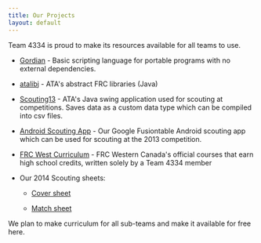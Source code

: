 ```yaml
---
title: Our Projects
layout: default
---
```


Team 4334 is proud to make its resources available for all teams to use.

- [Gordian](http://www.4334.ca/gordian) - Basic scripting language for portable programs with no external dependencies.
- [atalibj](http://www.4334.ca/atalibj) - ATA's abstract FRC libraries (Java)
- [Scouting13](https://github.com/joelg236/Scouting13) - ATA's Java swing application used for scouting at competitions. Saves data as a custom data type which can be compiled into csv files.
- [Android Scouting App](https://play.google.com/store/apps/details?id=appinventor.ai_hiyou102.Scouting) - Our Google Fusiontable Android scouting app which can be used for scouting at the 2013 competition.
- [FRC West Curriculum](http://frc-west.github.io/) - FRC Western Canada's official courses that earn high school credits, written solely by a Team 4334 member
- Our 2014 Scouting sheets:

     * [Cover sheet](/Scouting/cover-full.pdf)

     * [Match sheet](/Scouting/match-sheet.pdf)

We plan to make curriculum for all sub-teams and make it available for free here.
